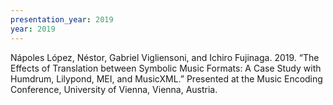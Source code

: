 ```yaml
---
presentation_year: 2019
year: 2019
---
```


Nápoles López, Néstor, Gabriel Vigliensoni, and Ichiro Fujinaga. 2019. “The Effects of Translation between Symbolic Music Formats: A Case Study with Humdrum, Lilypond, MEI, and MusicXML.” Presented at the Music Encoding Conference, University of Vienna, Vienna, Austria.
